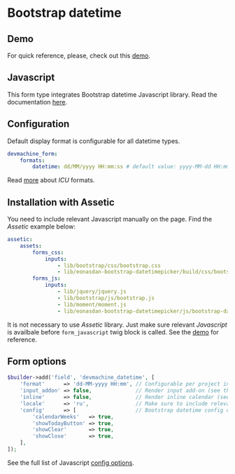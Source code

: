 # Bootstrap datetime

## Demo

For quick reference, please, check out this [demo](http://forms.devmachine.net/bootstrap-datetime/).

## Javascript

This form type integrates Bootstrap datetime Javascript library. Read the documentation [here](http://eonasdan.github.io/bootstrap-datetimepicker/).

## Configuration

Default display format is configurable for all datetime types.

```yaml
devmachine_form:
    formats:
        datetime: dd/MM/yyyy HH:mm:ss # default value: yyyy-MM-dd HH:mm
```

Read [more](http://userguide.icu-project.org/formatparse/datetime) about _ICU_ formats.

## Installation with Assetic

You need to include relevant Javascript manually on the page. Find the _Assetic_ example below:

```yaml
assetic:
    assets:
        forms_css:
            inputs:
                - lib/bootstrap/css/bootstrap.css
                - lib/eonasdan-bootstrap-datetimepicker/build/css/bootstrap-datetimepicker.min.css
        forms_js:
            inputs:
                - lib/jquery/jquery.js
                - lib/bootstrap/js/bootstrap.js
                - lib/moment/moment.js
                - lib/eonasdan-bootstrap-datetimepicker/js/bootstrap-datetimepicker.js
```

It is not necessary to use _Assetic_ library. Just make sure relevant _Javascript_ is availbale before `form_javascript` twig block is called. See the [demo](https://github.com/dev-machine/forms-demo) for reference.

## Form options

```php
$builder->add('field', 'devmachine_datetime', [
    'format'      => 'dd-MM-yyyy HH:mm', // Configurable per project in config.
    'input_addon' => false,              // Render input add-on (see the demo).
    'inline'      => false,              // Render inline calendar (see the demo).
    'locale'      => 'ru',               // Make sure to include relevant Javascript translation on the page.
    'config'      => [                   // Bootstrap datetime config options (link below).
        'calendarWeeks'   => true,
        'showTodayButton' => true,
        'showClear'       => true,
        'showClose'       => true,
    ],
]);
```

See the full list of Javascript [config options](http://eonasdan.github.io/bootstrap-datetimepicker/Options/).
